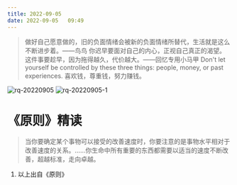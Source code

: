 ```yaml
---
title: 2022-09-05
date: 2022-09-05   09:49
---
```

> 做好自己愿意做的，旧的负面情绪会被新的负面情绪所替代，生活就是这么不断进步着。——鸟鸟
> 你迟早要面对自己的内心，正视自己真正的渴望。这件事要趁早，因为拖得越久，代价越大。 ​——回忆专用小马甲
> Don't let yourself be controlled by these three things: people, money, or past experiences.
>  喜欢钱，尊重钱，努力赚钱。

![rq-20220905](http://images.iotop.work/upic/202295-rq-20220905.jpg)
![rq-20220905-1](http://images.iotop.work/upic/202295-rq-20220905-1.jpg)

# 《原则》精读
> 当你要确定某个事物可以接受的改善速度时，你要注意的是事物水平相对于改善速度的关系。……你生命中所有重要的东西都需要以适当的速度不断改善，超越标准，走向卓越。

1. 以上出自《原则》


